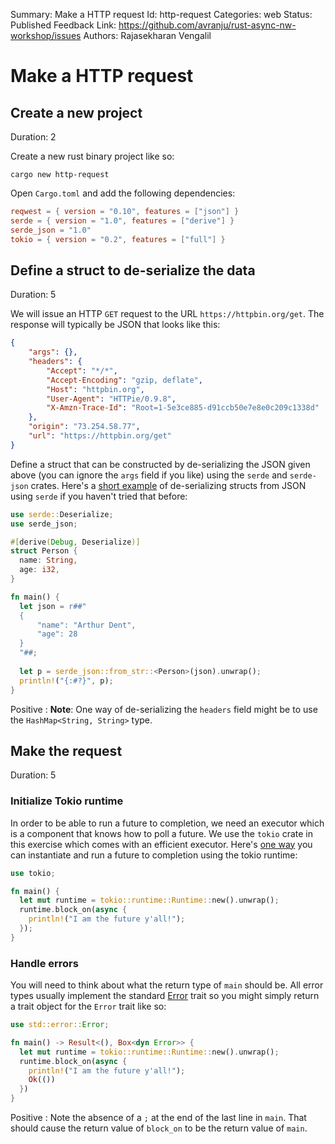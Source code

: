Summary: Make a HTTP request
Id: http-request
Categories: web
Status: Published
Feedback Link: https://github.com/avranju/rust-async-nw-workshop/issues
Authors: Rajasekharan Vengalil

# Make a HTTP request

## Create a new project
Duration: 2

Create a new rust binary project like so:

```shell
cargo new http-request
```

Open `Cargo.toml` and add the following dependencies:

```toml
reqwest = { version = "0.10", features = ["json"] }
serde = { version = "1.0", features = ["derive"] }
serde_json = "1.0"
tokio = { version = "0.2", features = ["full"] }
```

## Define a struct to de-serialize the data
Duration: 5

We will issue an HTTP `GET` request to the URL `https://httpbin.org/get`. The response will
typically be JSON that looks like this:

```json
{
    "args": {},
    "headers": {
        "Accept": "*/*",
        "Accept-Encoding": "gzip, deflate",
        "Host": "httpbin.org",
        "User-Agent": "HTTPie/0.9.8",
        "X-Amzn-Trace-Id": "Root=1-5e3ce885-d91ccb50e7e8e0c209c1338d"
    },
    "origin": "73.254.58.77",
    "url": "https://httpbin.org/get"
}
```

Define a struct that can be constructed by de-serializing the JSON given above (you can
ignore the `args` field if you like) using the `serde` and `serde-json` crates. Here's a
[short example](https://play.rust-lang.org/?version=stable&mode=debug&edition=2018&gist=7f540d05682d55b47efa921a9dd718fc)
of de-serializing structs from JSON using `serde` if you haven't tried that before:

```rust
use serde::Deserialize;
use serde_json;

#[derive(Debug, Deserialize)]
struct Person {
  name: String,
  age: i32,
}

fn main() {
  let json = r##"
  {
      "name": "Arthur Dent",
      "age": 28
  }
  "##;
  
  let p = serde_json::from_str::<Person>(json).unwrap();
  println!("{:#?}", p);
}
```

Positive
: **Note**: One way of de-serializing the `headers` field might be to use the `HashMap<String, String>` type.

## Make the request
Duration: 5

### Initialize Tokio runtime

In order to be able to run a future to completion, we need an executor which is a component
that knows how to poll a future. We use the `tokio` crate in this exercise which comes with
an efficient executor. Here's [one way](https://play.rust-lang.org/?version=stable&mode=debug&edition=2018&gist=acaab174b0783bc810d9f52e14b6ddb4) 
you can instantiate and run a future to completion using the tokio runtime:

```rust
use tokio;

fn main() {
  let mut runtime = tokio::runtime::Runtime::new().unwrap();
  runtime.block_on(async {
    println!("I am the future y'all!");
  });
}
```

### Handle errors

You will need to think about what the return type of `main` should be. All error types usually
implement the standard [Error](https://doc.rust-lang.org/stable/std/error/trait.Error.html)
trait so you might simply return a trait object for the `Error` trait like so:

```rust
use std::error::Error;

fn main() -> Result<(), Box<dyn Error>> {
  let mut runtime = tokio::runtime::Runtime::new().unwrap();
  runtime.block_on(async {
    println!("I am the future y'all!");
    Ok(())
  })
}
```

Positive
: Note the absence of a `;` at the end of the last line in `main`. That should cause the return
value of `block_on` to be the return value of `main`.